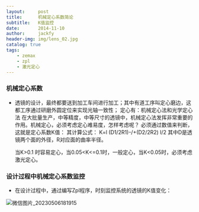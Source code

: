 ```yaml
---
layout:     post
title:      机械定心系数简论
subtitle:   K值监控
date:       2014-11-10
author:     jackfy
header-img: img/lens_02.jpg
catalog: true
tags:
    - zemax
    - zpl
    - 激光定心
---
```

### 机械定心系数
- 透镜的设计，最终都要送到加工车间进行加工；其中有道工序叫定心磨边，这都工序通过研磨外圆定位来实现光轴一致性；
  定心有：机械定心法和光学定心法
  在大批量生产，中等精度，中等尺寸的透镜中，机械定心法发挥非常重要的作用。机械定心，必须考虑定心难易度，怎样考虑呢？
  必须通过数值来判断，这就是定心系数K值：
  其计算公式：
  K=l (D1/2R1)-/+(D2/2R2) l/2
  其中D是透镜两个面的外径，R对应面的曲率半径。
  
  当K>0.1 时容易定心，当0.05<K<=0.1时，一般定心，当K<0.05时，必须考虑激光定心。
  
### 设计过程中机械定心系数监控
  
 - 在设计过程中，通过编写Zpl程序，时刻监控系统的透镜的K值变化：
 
 
 ![微信图片_20230506181915](https://user-images.githubusercontent.com/131378528/236619004-522d425e-4da4-4f90-8736-84f5ce0dec89.png)

 
 
